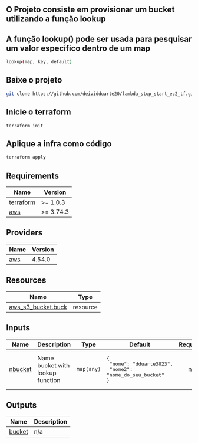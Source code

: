 ## O Projeto consiste em provisionar um bucket utilizando a função lookup

## A função lookup() pode ser usada para pesquisar um valor específico dentro de um map
```bash
lookup(map, key, default)
```

## Baixe o projeto
```bash
git clone https://github.com/deividduarte20/lambda_stop_start_ec2_tf.git
```

## Inicie o terraform
```
terraform init
```

## Aplique a infra como código
```bash
terraform apply
```

## Requirements

| Name | Version |
|------|---------|
| <a name="requirement_terraform"></a> [terraform](#requirement\_terraform) | >= 1.0.3 |
| <a name="requirement_aws"></a> [aws](#requirement\_aws) | >= 3.74.3 |

## Providers

| Name | Version |
|------|---------|
| <a name="provider_aws"></a> [aws](#provider\_aws) | 4.54.0 |

## Resources

| Name | Type |
|------|------|
| [aws_s3_bucket.buck](https://registry.terraform.io/providers/hashicorp/aws/latest/docs/resources/s3_bucket) | resource |

## Inputs

| Name | Description | Type | Default | Required |
|------|-------------|------|---------|:--------:|
| <a name="input_nbucket"></a> [nbucket](#input\_nbucket) | Name bucket with lookup function | `map(any)` | <pre>{<br>  "nome": "dduarte3023",<br>  "nome2": "nome_do_seu_bucket"<br>}</pre> | no |

## Outputs

| Name | Description |
|------|-------------|
| <a name="output_bucket"></a> [bucket](#output\_bucket) | n/a |
